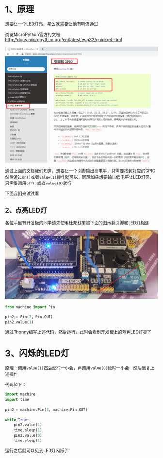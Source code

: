 
# 1、原理

想要让一个LED灯亮，那么就需要让他有电流通过

浏览MicroPython官方的文档
http://docs.micropython.org/en/latest/esp32/quickref.html

![](img/Pasted%20image%2020230808160812.png)

通过上面的文档我们知道，想要让一个引脚输出高电平，只需要找到对应的GPIO然后通过`on()`或者`value(1)`操作就可以，同理如果想要输出低电平让LED灯灭，只需要调用`off()`或者`value(0)`就行

下面我们来试试看

## 2、点亮LED灯

各位手里有开发板的同学请先使用杜邦线按照下面的图示将引脚和LED灯相连

![](img/Pasted%20image%2020230808162055.png)


```python
from machine import Pin 

pin2 = Pin(2, Pin.OUT) 
pin2.value(1)
```

通过Thonny编写上述代码，然后运行，此时会看到开发板上的蓝色LED灯亮了

# 3、闪烁的LED灯

原理：调用`value(1)`然后延时一小会，再调用`value(0)`延时一小会，然后重复上述操作

代码如下：

```python
import machine 
import time 

pin2 = machine.Pin(2, machine.Pin.OUT) 

while True: 
	pin2.value(1) 
	time.sleep(1) 
	pin2.value(0) 
	time.sleep(1)
```

运行之后就可以见到LED灯闪烁了